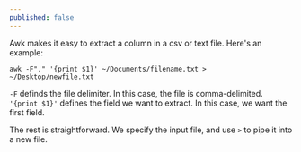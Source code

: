```yaml
---
published: false
---
```

Awk makes it easy to extract a column in a csv or text file. Here's an example:

`awk -F"," '{print $1}' ~/Documents/filename.txt > ~/Desktop/newfile.txt`

`-F` definds the file delimiter. In this case, the file is comma-delimited.
`'{print $1}'` defines the field we want to extract. In this case, we want the first field.

The rest is straightforward. We specify the input file, and use `>` to pipe it into a new file.
